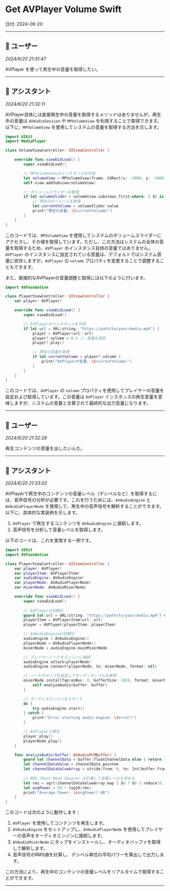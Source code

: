 # Get AVPlayer Volume Swift

日付: 2024-06-20

---

## 👤 ユーザー
*2024/6/20 21:31:47*

AVPlayer を使って再生中の音量を取得したい。

---

## 🤖 アシスタント
*2024/6/20 21:32:11*

AVPlayer自体には直接再生中の音量を取得するメソッドはありませんが、再生中の音量は `AVAudioSession` や `MPVolumeView` を利用することで取得できます。以下に、`MPVolumeView` を使用してシステムの音量を取得する方法を示します。

```swift
import UIKit
import MediaPlayer

class VolumeViewController: UIViewController {

    override func viewDidLoad() {
        super.viewDidLoad()

        // MPVolumeViewのインスタンスを作成
        let volumeView = MPVolumeView(frame: CGRect(x: -2000, y: -2000, width: 0, height: 0))
        self.view.addSubview(volumeView)

        // ボリュームスライダーを取得
        if let volumeSlider = volumeView.subviews.first(where: { $0 is UISlider }) as? UISlider {
            // 現在のボリュームを取得
            let currentVolume = volumeSlider.value
            print("現在の音量: \(currentVolume)")
        }
    }
}
```

このコードでは、`MPVolumeView` を使用してシステムのボリュームスライダーにアクセスし、その値を取得しています。ただし、この方法はシステムの全体の音量を取得するため、`AVPlayer` のインスタンス自体の音量ではありません。`AVPlayer` のインスタンスに設定されている音量は、デフォルトではシステム音量に依存しますが、`AVPlayer` の `volume` プロパティを変更することで調整することもできます。

また、直接的なAVPlayerの音量調整と取得には以下のように行います。

```swift
import AVFoundation

class PlayerViewController: UIViewController {
    var player: AVPlayer?

    override func viewDidLoad() {
        super.viewDidLoad()

        // AVPlayerのインスタンスを作成
        if let url = URL(string: "https://path/to/your/media.mp4") {
            player = AVPlayer(url: url)
            player?.volume = 0.5 // 音量を設定
            player?.play()

            // 現在の音量を取得
            if let currentVolume = player?.volume {
                print("AVPlayerの音量: \(currentVolume)")
            }
        }
    }
}
```

このコードでは、`AVPlayer` の `volume` プロパティを使用してプレイヤーの音量を設定および取得しています。この音量は `AVPlayer` インスタンスの再生音量を意味しますが、システムの音量と合算されて最終的な出力音量になります。

---

## 👤 ユーザー
*2024/6/20 21:32:29*

再生コンテンツの音量を出したいんだ。

---

## 🤖 アシスタント
*2024/6/20 21:33:02*

AVPlayerで再生中のコンテンツの音量レベル（デシベルなど）を取得するには、音声信号の分析が必要です。これを行うためには、`AVAudioEngine` と `AVAudioPlayerNode` を使用して、再生中の音声信号を解析することができます。以下に、具体的な実装例を示します。

1. `AVPlayer` で再生するコンテンツを `AVAudioEngine` に接続します。
2. 音声信号を分析して音量レベルを取得します。

以下のコードは、これを実現する一例です。

```swift
import UIKit
import AVFoundation

class PlayerViewController: UIViewController {
    var player: AVPlayer!
    var playerItem: AVPlayerItem!
    var audioEngine: AVAudioEngine!
    var playerNode: AVAudioPlayerNode!
    var mixerNode: AVAudioMixerNode!

    override func viewDidLoad() {
        super.viewDidLoad()
        
        // AVPlayerの初期化
        guard let url = URL(string: "https://path/to/your/media.mp4") else { return }
        playerItem = AVPlayerItem(url: url)
        player = AVPlayer(playerItem: playerItem)

        // AVAudioEngineの初期化
        audioEngine = AVAudioEngine()
        playerNode = AVAudioPlayerNode()
        mixerNode = audioEngine.mainMixerNode

        // プレイヤーノードをエンジンに接続
        audioEngine.attach(playerNode)
        audioEngine.connect(playerNode, to: mixerNode, format: nil)

        // ノードのタップを設定してオーディオレベルを取得
        mixerNode.installTap(onBus: 0, bufferSize: 1024, format: mixerNode.outputFormat(forBus: 0)) { (buffer, when) in
            self.analyzeAudio(buffer: buffer)
        }

        // オーディオエンジンをスタート
        do {
            try audioEngine.start()
        } catch {
            print("Error starting audio engine: \(error)")
        }

        // AVPlayerで再生
        player.play()
        playerNode.play()
    }

    func analyzeAudio(buffer: AVAudioPCMBuffer) {
        guard let channelData = buffer.floatChannelData else { return }
        let channelDataValue = channelData.pointee
        let channelDataValueArray = stride(from: 0, to: Int(buffer.frameLength), by: buffer.stride).map { channelDataValue[$0] }
        
        // RMS (Root Mean Square) を計算して音量レベルを求める
        let rms = sqrt(channelDataValueArray.map { $0 * $0 }.reduce(0, +) / Float(buffer.frameLength))
        let avgPower = 20 * log10(rms)
        print("Average Power: \(avgPower) dB")
    }
}
```

このコードは次のように動作します：

1. `AVPlayer` を使用してコンテンツを再生します。
2. `AVAudioEngine` をセットアップし、`AVAudioPlayerNode` を使用してプレイヤーの音声をオーディオエンジンに接続します。
3. `AVAudioMixerNode` にタップをインストールし、オーディオバッファを取得して解析します。
4. 音声信号のRMS値を計算し、デシベル単位の平均パワーを算出して出力します。

この方法により、再生中のコンテンツの音量レベルをリアルタイムで取得することができます。

---

